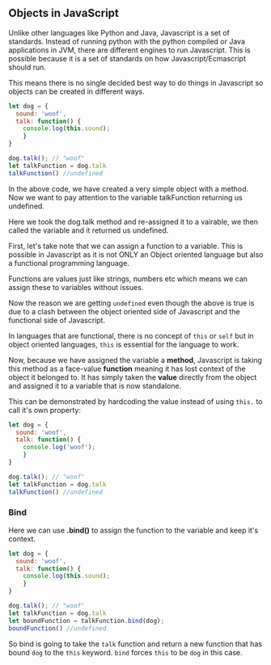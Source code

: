 ## Objects in JavaScript
Unlike other languages like Python and Java, Javascript is a set of standards. Instead of running python with the python compiled or Java applications in JVM, there are different engines to run Javascript. This is possible because it is a set of standards on how Javascript/Ecmascript should run.

This means there is no single decided best way to do things in Javascript so objects can be created in different ways.

```javascript {cmd="node"}
let dog = {
  sound: 'woof',
  talk: function() {
    console.log(this.sound);
    }
}

dog.talk(); // "woof"
let talkFunction = dog.talk
talkFunction() //undefined
```
In the above code, we have created a very simple object with a method. Now we want to pay attention to the variable talkFunction returning us undefined.

Here we took the dog.talk method and re-assigned it to a vairable, we then called the variable and it returned us undefined.

First, let's take note that we can assign a function to a variable. This is possible in Javascript as it is not ONLY an Object oriented language but also a functional programming language.

Functions are values just like strings, numbers etc which means we can assign these to variables without issues.

Now the reason we are getting `undefined` even though the above is true is due to a clash between the object oriented side of Javascript and the functional side of Javascript.

In languages that are functional, there is no concept of `this` or `self` but in object oriented languages, `this` is essential for the language to work.

Now, because we have assigned the variable a **method**, Javascript is taking this method as a face-value **function** meaning it has lost context of the object it belonged to. It has simply taken the **value** directly from the object and assigned it to a variable that is now standalone.

This can be demonstrated by hardcoding the value instead of using `this.` to call it's own property:

```javascript {cmd="node"}
let dog = {
  sound: 'woof',
  talk: function() {
    console.log('woof');
    }
}

dog.talk(); // "woof"
let talkFunction = dog.talk
talkFunction() //undefined
```

### Bind
Here we can use **.bind()** to assign the function to the variable and keep it's context.

```javascript {cmd="node"}
let dog = {
  sound: 'woof',
  talk: function() {
    console.log(this.sound);
    }
}

dog.talk(); // "woof"
let talkFunction = dog.talk
let boundFunction = talkFunction.bind(dog);
boundFunction() //undefined
```

So bind is going to take the `talk` function and return a new function that has bound `dog` to the `this` keyword. `bind` forces `this` to be `dog` in this case.
